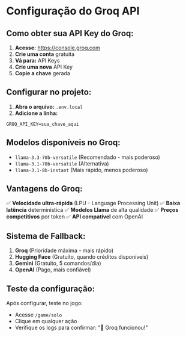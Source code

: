 # Configuração do Groq API

## Como obter sua API Key do Groq:

1. **Acesse:** https://console.groq.com
2. **Crie uma conta** gratuita
3. **Vá para:** API Keys
4. **Crie uma nova** API Key
5. **Copie a chave** gerada

## Configurar no projeto:

1. **Abra o arquivo:** `.env.local`
2. **Adicione a linha:**
```
GROQ_API_KEY=sua_chave_aqui
```

## Modelos disponíveis no Groq:

- `llama-3.3-70b-versatile` (Recomendado - mais poderoso)
- `llama-3.1-70b-versatile` (Alternativa)
- `llama-3.1-8b-instant` (Mais rápido, menos poderoso)

## Vantagens do Groq:

✅ **Velocidade ultra-rápida** (LPU - Language Processing Unit)
✅ **Baixa latência** determinística
✅ **Modelos Llama** de alta qualidade
✅ **Preços competitivos** por token
✅ **API compatível** com OpenAI

## Sistema de Fallback:

1. **Groq** (Prioridade máxima - mais rápido)
2. **Hugging Face** (Gratuito, quando créditos disponíveis)
3. **Gemini** (Gratuito, 5 comandos/dia)
4. **OpenAI** (Pago, mais confiável)

## Teste da configuração:

Após configurar, teste no jogo:
- Acesse `/game/solo`
- Clique em qualquer ação
- Verifique os logs para confirmar: "🚀 Groq funcionou!"
